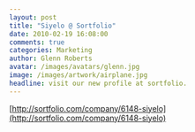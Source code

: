 ```yaml
---
layout: post
title: "Siyelo @ Sortfolio"
date: 2010-02-19 16:08:00
comments: true
categories: Marketing
author: Glenn Roberts
avatar: /images/avatars/glenn.jpg
image: /images/artwork/airplane.jpg
headline: visit our new profile at sortfolio.
---
```

[http://sortfolio.com/company/6148-siyelo](http://sortfolio.com/company/6148-siyelo)
